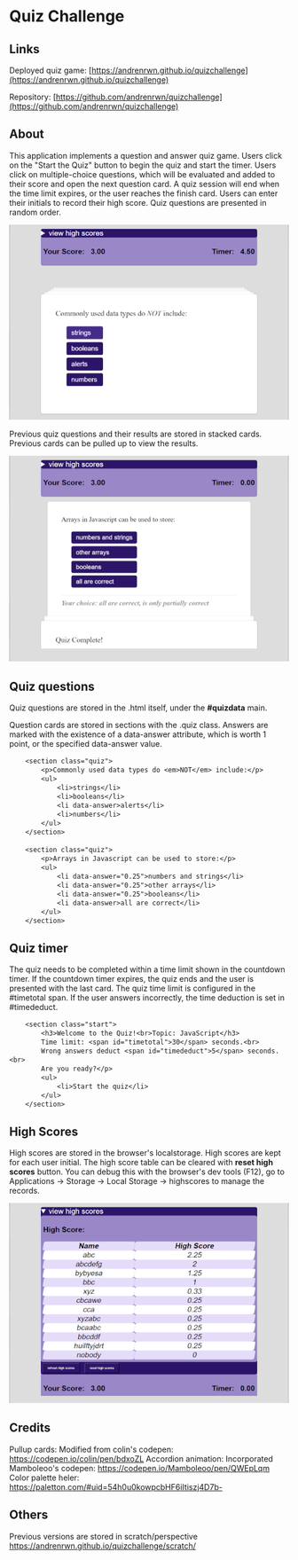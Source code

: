 # Quiz Challenge

## Links

Deployed quiz game: [https://andrenrwn.github.io/quizchallenge](https://andrenrwn.github.io/quizchallenge)

Repository: [https://github.com/andrenrwn/quizchallenge](https://github.com/andrenrwn/quizchallenge)

## About

This application implements a question and answer quiz game.
Users click on the "Start the Quiz" button to begin the quiz and start the timer.
Users click on multiple-choice questions, which will be evaluated and added to their score and open the next question card.
A quiz session will end when the time limit expires, or the user reaches the finish card.
Users can enter their initials to record their high score.
Quiz questions are presented in random order.

![running quiz](./images/screenshot_a.png)

Previous quiz questions and their results are stored in stacked cards. Previous cards can be pulled up to view the results.

![cards can be pulled up](./images/screenshot_b.png)

## Quiz questions

Quiz questions are stored in the .html itself, under the **#quizdata** main.
    <main id="quizdata">

Question cards are stored in sections with the .quiz class.
Answers are marked with the existence of a data-answer attribute, which is worth 1 point, or the specified data-answer value.

        <section class="quiz">
            <p>Commonly used data types do <em>NOT</em> include:</p>
            <ul>
                <li>strings</li>
                <li>booleans</li>
                <li data-answer>alerts</li>
                <li>numbers</li>
            </ul>
        </section>

        <section class="quiz">
            <p>Arrays in Javascript can be used to store:</p>
            <ul>
                <li data-answer="0.25">numbers and strings</li>
                <li data-answer="0.25">other arrays</li>
                <li data-answer="0.25">booleans</li>
                <li data-answer>all are correct</li>
            </ul>
        </section>

## Quiz timer

The quiz needs to be completed within a time limit shown in the countdown timer.
If the countdown timer expires, the quiz ends and the user is presented with the last card.
The quiz time limit is configured in the #timetotal span.
If the user answers incorrectly, the time deduction is set in #timededuct.

        <section class="start">
            <h3>Welcome to the Quiz!<br>Topic: JavaScript</h3>
            Time limit: <span id="timetotal">30</span> seconds.<br>
            Wrong answers deduct <span id="timededuct">5</span> seconds.<br>
            Are you ready?</p>
            <ul>
                <li>Start the quiz</li>
            </ul>
        </section>

## High Scores

High scores are stored in the browser's localstorage.
High scores are kept for each user initial. The high score table can be cleared with **reset high scores** button.
You can debug this with the browser's dev tools (F12), go to Applications -> Storage -> Local Storage -> highscores to manage the records.

![high score table](./images/screenshot_c.png)

## Credits

Pullup cards: Modified from colin's codepen: https://codepen.io/colin/pen/bdxoZL
Accordion animation: Incorporated Mamboleoo's codepen: https://codepen.io/Mamboleoo/pen/QWEpLqm
Color palette heler: https://paletton.com/#uid=54h0u0kowpcbHF6iItiszj4D7b-

## Others

Previous versions are stored in scratch/perspective
https://andrenrwn.github.io/quizchallenge/scratch/